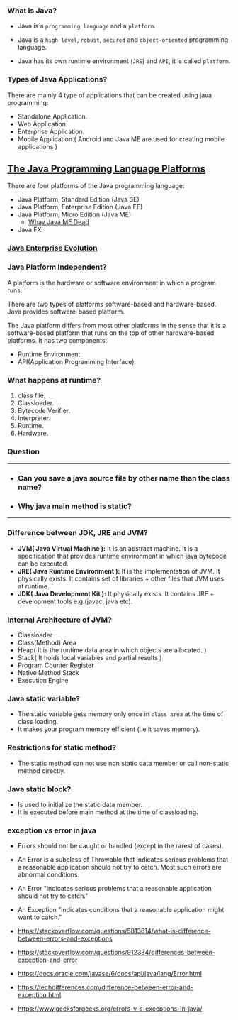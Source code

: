 ### What is Java?
+ Java is a `programming language` and a `platform`.

+ Java is a `high level`, `robust`, `secured` and `object-oriented` programming language.

+ Java has its own runtime environment (`JRE`) and `API`, it is called `platform`.

### Types of Java Applications?
 There are mainly 4 type of applications that can be created using java programming:
 + Standalone Application.
 + Web Application.
 + Enterprise Application.
 + Mobile Application.( Android and Java ME are used for creating mobile applications )

## [The Java Programming Language Platforms](https://docs.oracle.com/cd/E19798-01/821-1770/gcrkk/index.html)
There are four platforms of the Java programming language:
+ Java Platform, Standard Edition (Java SE)
+ Java Platform, Enterprise Edition (Java EE)
+ Java Platform, Micro Edition (Java ME)
    - [Whay Java ME Dead](https://stackoverflow.com/questions/26563100/is-jme-still-alive)
+ Java FX

### [Java Enterprise Evolution](https://www.baeldung.com/java-enterprise-evolution)

### Java Platform Independent?
 A platform is the hardware or software environment in which a program runs.

 There are two types of platforms software-based and hardware-based. Java provides software-based platform.

 The Java platform differs from most other platforms in the sense that it is a software-based platform that runs on the top of other hardware-based platforms. It has two components:
+ Runtime Environment
+ API(Application Programming Interface)

### What happens at runtime?
1. class file.
2. Classloader.
3. Bytecode Verifier.
4. Interpreter.
5. Runtime.
6. Hardware.

### Question
---
 + ###  Can you save a java source file by other name than the class name?

 + ###  Why java main method is static?

----
### Difference between JDK, JRE and JVM?
 +  **JVM( Java Virtual Machine ):**
It is an abstract machine. It is a specification that provides runtime environment in which java bytecode can be executed.
 + **JRE( Java Runtime Environment ):**
It is the implementation of JVM. It physically exists. It contains set of libraries + other files that JVM uses at runtime.
 + **JDK( Java Development Kit ):**
It physically exists. It contains JRE + development tools e.g.(javac, java etc).

### Internal Architecture of JVM?
+ Classloader
+ Class(Method) Area
+ Heap( It is the runtime data area in which objects are allocated. )
+ Stack( It holds local variables and partial results )
+ Program Counter Register
+ Native Method Stack
+ Execution Engine

### Java static variable?
+ The static variable gets memory only once in `class area` at the time of class loading.
+ It makes your program memory efficient (i.e it saves memory).

### Restrictions for static method?
+ The static method can not use non static data member or call non-static method directly.

###  Java static block?
+ Is used to initialize the static data member.
+ It is executed before main method at the time of classloading.

### exception vs error in java
* Errors should not be caught or handled (except in the rarest of cases).
* An Error is a subclass of Throwable that indicates serious problems that a reasonable application should not try to catch. Most such errors are abnormal conditions.
* An Error "indicates serious problems that a reasonable application should not try to catch."
* An Exception "indicates conditions that a reasonable application might want to catch."


* https://stackoverflow.com/questions/5813614/what-is-difference-between-errors-and-exceptions
* https://stackoverflow.com/questions/912334/differences-between-exception-and-error
* https://docs.oracle.com/javase/6/docs/api/java/lang/Error.html
* https://techdifferences.com/difference-between-error-and-exception.html
* https://www.geeksforgeeks.org/errors-v-s-exceptions-in-java/
